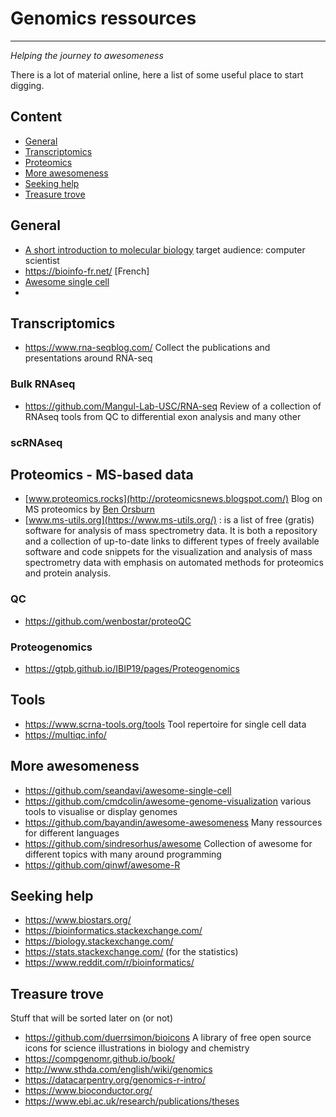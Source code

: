 # Genomics ressources
<hr>

_Helping the journey to awesomeness_

There is a lot of material online, here a list of some useful place to start digging.

## Content
- [General](#General)
- [Transcriptomics](#Transcriptomics)
- [Proteomics](#proteomics---ms-based-data)
- [More awesomeness](#more-awesomeness)
- [Seeking help](#seeking-help)
- [Treasure trove](#treasure-trove)

## General
- [A short introduction to molecular biology](http://www.thomas-schlitt.net/Bioproject.html) target audience: computer scientist
- https://bioinfo-fr.net/ [French]
- [Awesome single cell](https://github.com/seandavi/awesome-single-cell) 
- 
## Transcriptomics
- https://www.rna-seqblog.com/ Collect the publications and presentations around RNA-seq

### Bulk RNAseq
- https://github.com/Mangul-Lab-USC/RNA-seq Review of a collection of RNAseq tools from QC to differential exon analysis and many other

### scRNAseq

## Proteomics - MS-based data
- [www.proteomics.rocks](http://proteomicsnews.blogspot.com/) Blog on MS proteomics by [Ben Orsburn](https://github.com/orsburn)
- [www.ms-utils.org](https://www.ms-utils.org/) : is a list of free (gratis) software for analysis of mass spectrometry data. It is both a repository and a collection of up-to-date links to different types of freely available software and code snippets for the visualization and analysis of mass spectrometry data with emphasis on automated methods for proteomics and protein analysis.
### QC
- https://github.com/wenbostar/proteoQC
### Proteogenomics
- https://gtpb.github.io/IBIP19/pages/Proteogenomics

## Tools
- https://www.scrna-tools.org/tools Tool repertoire for single cell data
- https://multiqc.info/ 

## More awesomeness
- https://github.com/seandavi/awesome-single-cell 
- https://github.com/cmdcolin/awesome-genome-visualization various tools to visualise or display genomes
- https://github.com/bayandin/awesome-awesomeness Many ressources for different languages
- https://github.com/sindresorhus/awesome Collection of awesome for different topics with many around programming
- https://github.com/qinwf/awesome-R

## Seeking help
- https://www.biostars.org/
- https://bioinformatics.stackexchange.com/
- https://biology.stackexchange.com/
- https://stats.stackexchange.com/ (for the statistics)
- https://www.reddit.com/r/bioinformatics/

## Treasure trove
Stuff that will be sorted later on (or not)
- https://github.com/duerrsimon/bioicons A library of free open source icons for science illustrations in biology and chemistry
- https://compgenomr.github.io/book/
- http://www.sthda.com/english/wiki/genomics
- https://datacarpentry.org/genomics-r-intro/
- https://www.bioconductor.org/
- https://www.ebi.ac.uk/research/publications/theses
